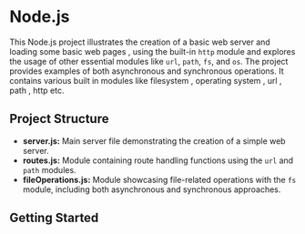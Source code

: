 # Node.js 

This Node.js project illustrates the creation of a basic web server and loading some basic web pages , 
using the built-in `http` module and explores the usage of other essential modules like `url`, `path`, `fs`, and `os`. The project provides examples of both asynchronous and synchronous operations.
It contains various built in modules like filesystem , operating system , url , path , http etc.
## Project Structure

- **server.js:** Main server file demonstrating the creation of a simple web server.
- **routes.js:** Module containing route handling functions using the `url` and `path` modules.
- **fileOperations.js:** Module showcasing file-related operations with the `fs` module, including both asynchronous and synchronous approaches.

## Getting Started



